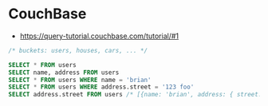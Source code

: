 # CouchBase

- https://query-tutorial.couchbase.com/tutorial/#1

```sql
/* buckets: users, houses, cars, ... */

SELECT * FROM users
SELECT name, address FROM users
SELECT * FROM users WHERE name = 'brian'
SELECT * FROM users WHERE address.street = '123 foo'
SELECT address.street FROM users /* [{name: 'brian', address: { street: '123 foo'}}, ...] */

```

